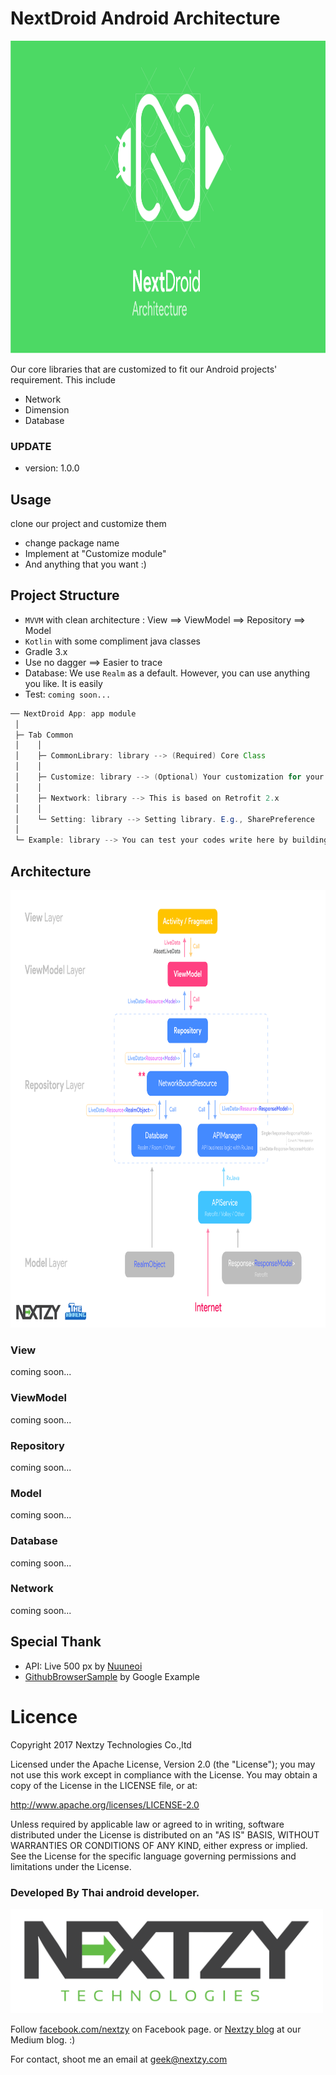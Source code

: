 # NextDroid Android Architecture
<img src="./pictures/cover.png" width="1000" height="500"/>

Our core libraries that are customized to fit our Android projects' requirement. This include
* Network
* Dimension
* Database


### UPDATE
- version: 1.0.0


## Usage

clone our project and customize them
- change package name
- Implement at "Customize module"
- And anything that you want :)



## Project Structure

- `MVVM` with clean architecture : View ==> ViewModel ==> Repository ==> Model
- `Kotlin` with some compliment java classes
- Gradle 3.x
- Use no dagger ==> Easier to trace
- Database: We use `Realm` as a default. However, you can use anything you like. It is easily
- Test: `coming soon...`

```java
── NextDroid App: app module
 │
 ├─ Tab Common
 │    │
 │    ├─ CommonLibrary: library --> (Required) Core Class
 │    │
 │    ├─ Customize: library --> (Optional) Your customization for your specific needs happens here :)
 │    │
 │    ├─ Nextwork: library --> This is based on Retrofit 2.x
 │    │
 │    └─ Setting: library --> Setting library. E.g., SharePreference
 │
 └─ Example: library --> You can test your codes write here by building "debugImplementation" flavor
```

## Architecture
<img src="./pictures/MVVM.png" width="800" height="700"/>

### View

coming soon...

### ViewModel

coming soon...

### Repository

coming soon...

### Model

coming soon...

### Database

coming soon...

### Network

coming soon...



## Special Thank
 - API: Live 500 px by [Nuuneoi](https://github.com/nuuneoi)
 - [GithubBrowserSample](https://github.com/googlesamples/android-architecture-components/tree/master/GithubBrowserSample) by Google Example


# Licence

Copyright 2017 Nextzy Technologies Co.,ltd

Licensed under the Apache License, Version 2.0 (the "License"); you may not use this work except in compliance with the License. You may obtain a copy of the License in the LICENSE file, or at:

http://www.apache.org/licenses/LICENSE-2.0

Unless required by applicable law or agreed to in writing, software distributed under the License is distributed on an "AS IS" BASIS, WITHOUT WARRANTIES OR CONDITIONS OF ANY KIND, either express or implied. See the License for the specific language governing permissions and limitations under the License.


### Developed By Thai android developer.

<img src="./pictures/nextzy_logo.png" width="500" height="167"/>



Follow [facebook.com/nextzy](https://www.facebook.com/nextzy) on Facebook page.
or [Nextzy blog](https://blog.nextzy.me/) at our Medium blog. :)

For contact, shoot me an email at geek@nextzy.com